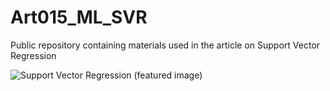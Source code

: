 # Art015_ML_SVR
Public repository containing materials used in the article on Support Vector Regression

![Support Vector Regression (featured image)](https://user-images.githubusercontent.com/24861699/148676309-9c08cf5d-ea5d-452a-841a-2bcc1b5e9f4e.png)

